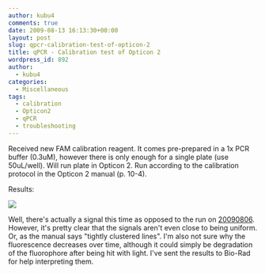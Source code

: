 ```yaml
---
author: kubu4
comments: true
date: 2009-08-13 16:13:30+00:00
layout: post
slug: qpcr-calibration-test-of-opticon-2
title: qPCR - Calibration test of Opticon 2
wordpress_id: 892
author:
  - kubu4
categories:
  - Miscellaneous
tags:
  - calibration
  - Opticon2
  - qPCR
  - troubleshooting
---
```


Received new FAM calibration reagent. It comes pre-prepared in a 1x PCR buffer (0.3uM), however there is only enough for a single plate (use 50uL/well). Will run plate in Opticon 2. Run according to the calibration protocol in the Opticon 2 manual (p. 10-4).

Results:

![](https://eagle.fish.washington.edu/Arabidopsis/20090813%20Calibration%20Test.jpg)

Well, there's actually a signal this time as opposed to the run on [20090806](/Sam%27s+Working+Notebook+Jun-Aug+2009#sjw20090806). However, it's pretty clear that the signals aren't even close to being uniform. Or, as the manual says "tightly clustered lines". I'm also not sure why the fluorescence decreases over time, although it could simply be degradation of the fluorophore after being hit with light. I've sent the results to Bio-Rad for help interpreting them.
